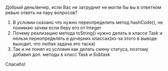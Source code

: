 Добрый день/вечер, если Вас не затруднит не могли бы вы в ответном ревью ответь на пару вопросов?

1. В условии сказано что нужно переопределить метод hashCode(), не понимаю зачем если беру его от Integer
2. Почему реализацию метода toString() нужно делать в классе Task и нельзя переопределять в дочерних классах(из-за этого в выводе выходит, что любая задача это таска)
3. Так и не понял из условия как делать смену статуса, поэтому добавил доп. методы в класс Task и Subtask

Спасибо!